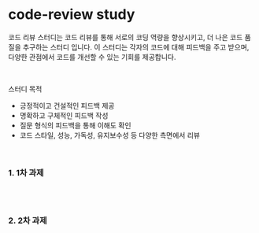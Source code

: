 # code-review study

코드 리뷰 스터디는 코드 리뷰를 통해 서로의 코딩 역량을 향상시키고, 더 나은 코드 품질을 추구하는 스터디 입니다. 이 스터디는 각자의 코드에 대해 피드백을 주고 받으며, 다양한 관점에서 코드를 개선할 수 있는 기회를 제공합니다.

<br/>

스터디 목적
- 긍정적이고 건설적인 피드백 제공
- 명확하고 구체적인 피드백 작성
- 질문 형식의 피드백을 통해 이해도 확인
- 코드 스타일, 성능, 가독성, 유지보수성 등 다양한 측면에서 리뷰

<br/>

### 1. 1차 과제




<br/> <br/>

### 2. 2차 과제


